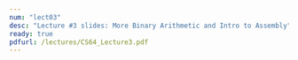 ```yaml
---
num: "lect03"
desc: "Lecture #3 slides: More Binary Arithmetic and Intro to Assembly"
ready: true
pdfurl: /lectures/CS64_Lecture3.pdf
---
```


